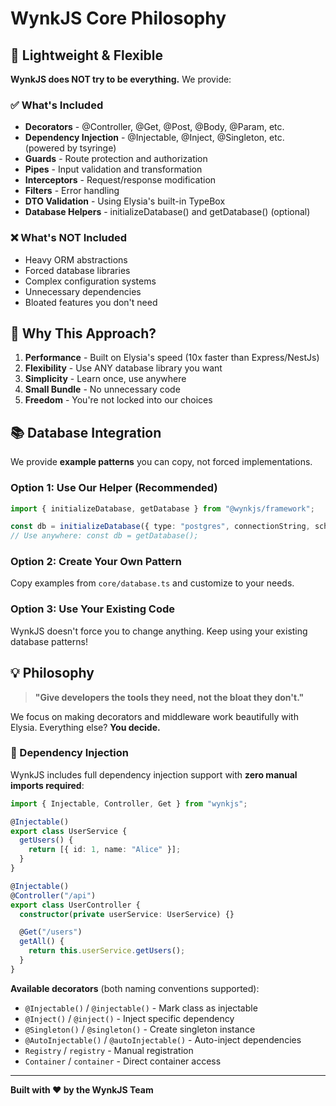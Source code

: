 # WynkJS Core Philosophy

## 🎯 Lightweight & Flexible

**WynkJS does NOT try to be everything.** We provide:

### ✅ What's Included

- **Decorators** - @Controller, @Get, @Post, @Body, @Param, etc.
- **Dependency Injection** - @Injectable, @Inject, @Singleton, etc. (powered by tsyringe)
- **Guards** - Route protection and authorization
- **Pipes** - Input validation and transformation
- **Interceptors** - Request/response modification
- **Filters** - Error handling
- **DTO Validation** - Using Elysia's built-in TypeBox
- **Database Helpers** - initializeDatabase() and getDatabase() (optional)

### ❌ What's NOT Included

- Heavy ORM abstractions
- Forced database libraries
- Complex configuration systems
- Unnecessary dependencies
- Bloated features you don't need

## 🚀 Why This Approach?

1. **Performance** - Built on Elysia's speed (10x faster than Express/NestJs)
2. **Flexibility** - Use ANY database library you want
3. **Simplicity** - Learn once, use anywhere
4. **Small Bundle** - No unnecessary code
5. **Freedom** - You're not locked into our choices

## 📚 Database Integration

We provide **example patterns** you can copy, not forced implementations.

### Option 1: Use Our Helper (Recommended)

```typescript
import { initializeDatabase, getDatabase } from "@wynkjs/framework";

const db = initializeDatabase({ type: "postgres", connectionString, schema });
// Use anywhere: const db = getDatabase();
```

### Option 2: Create Your Own Pattern

Copy examples from `core/database.ts` and customize to your needs.

### Option 3: Use Your Existing Code

WynkJS doesn't force you to change anything. Keep using your existing database patterns!

## 💡 Philosophy

> **"Give developers the tools they need, not the bloat they don't."**

We focus on making decorators and middleware work beautifully with Elysia.
Everything else? **You decide.**

### 💉 Dependency Injection

WynkJS includes full dependency injection support with **zero manual imports required**:

```typescript
import { Injectable, Controller, Get } from "wynkjs";

@Injectable()
export class UserService {
  getUsers() {
    return [{ id: 1, name: "Alice" }];
  }
}

@Injectable()
@Controller("/api")
export class UserController {
  constructor(private userService: UserService) {}

  @Get("/users")
  getAll() {
    return this.userService.getUsers();
  }
}
```

**Available decorators** (both naming conventions supported):

- `@Injectable()` / `@injectable()` - Mark class as injectable
- `@Inject()` / `@inject()` - Inject specific dependency
- `@Singleton()` / `@singleton()` - Create singleton instance
- `@AutoInjectable()` / `@autoInjectable()` - Auto-inject dependencies
- `Registry` / `registry` - Manual registration
- `Container` / `container` - Direct container access

---

**Built with ❤️ by the WynkJS Team**
